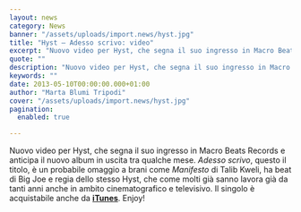```yaml
---
layout: news
category: News
banner: "/assets/uploads/import.news/hyst.jpg"
title: "Hyst – Adesso scrivo: video"
excerpt: "Nuovo video per Hyst, che segna il suo ingresso in Macro Beats Records e anticipa il nuovo album in uscita tra qualche mese. Adesso scrivo, questo il titolo, è un probabile omaggio a brani come Manifesto di Talib Kweli, ha beat di Big Joe e regia dello stesso Hyst, che come molti già sanno lavora [&hellip"
quote: ""
description: "Nuovo video per Hyst, che segna il suo ingresso in Macro Beats Records e anticipa il nuovo album in uscita tra qualche mese. Adesso scrivo, questo il titolo, è un probabile omaggio a brani come Manifesto di Talib Kweli, ha beat di Big Joe e regia dello stesso Hyst, che come molti già sanno lavora [&hellip"
keywords: ""
date: 2013-05-10T00:00:00.000+01:00
author: "Marta Blumi Tripodi"
cover: "/assets/uploads/import.news/hyst.jpg"
pagination:
  enabled: true

---
```


Nuovo video per Hyst, che segna il suo ingresso in Macro Beats Records e anticipa il nuovo album in uscita tra qualche mese. _Adesso scrivo_, questo il titolo, è un probabile omaggio a brani come _Manifesto_ di Talib Kweli, ha beat di Big Joe e regia dello stesso Hyst, che come molti già sanno lavora già da tanti anni anche in ambito cinematografico e televisivo. Il singolo è acquistabile anche da [**iTunes**](https://tinyurl.com/cjatjk2 "http://tinyurl.com/cjatjk2"). Enjoy!